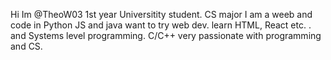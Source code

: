 Hi Im @TheoW03
1st year Universitity student. CS major
I am a weeb and code in Python JS and java
want to try web dev. learn HTML, React etc. . and Systems level programming. C/C++
very passionate with programming and CS. 

